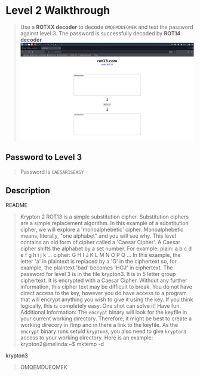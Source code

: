 # Level 2 Walkthrough

> Use a **ROTXX decoder** to decode `OMQEMDUEQMEK` and test the password against level 3. The password is successfully decoded by **ROT14 decoder** ![Lvl2](../assets/Lvl2.png)

## Password to Level 3

> Password is `CAESARISEASY`

## Description

README
> Krypton 2
ROT13 is a simple substitution cipher.
Substitution ciphers are a simple replacement algorithm.  In this example
of a substitution cipher, we will explore a 'monoalphebetic' cipher.
Monoalphebetic means, literally, "one alphabet" and you will see why.
This level contains an old form of cipher called a 'Caesar Cipher'.
A Caesar cipher shifts the alphabet by a set number.  For example:
plain:  a b c d e f g h i j k ...
cipher: G H I J K L M N O P Q ...
In this example, the letter 'a' in plaintext is replaced by a 'G' in the
ciphertext so, for example, the plaintext 'bad' becomes 'HGJ' in ciphertext.
The password for level 3 is in the file krypton3.  It is in 5 letter
group ciphertext.  It is encrypted with a Caesar Cipher.  Without any
further information, this cipher text may be difficult to break.  You do
not have direct access to the key, however you do have access to a program
that will encrypt anything you wish to give it using the key.
If you think logically, this is completely easy.
One shot can solve it!
Have fun.
Additional Information:
The `encrypt` binary will look for the keyfile in your current working
directory. Therefore, it might be best to create a working direcory in /tmp
and in there a link to the keyfile. As the `encrypt` binary runs setuid
`krypton3`, you also need to give `krypton3` access to your working directory.
Here is an example:
krypton2@melinda:~$ mktemp -d

krypton3
> OMQEMDUEQMEK
